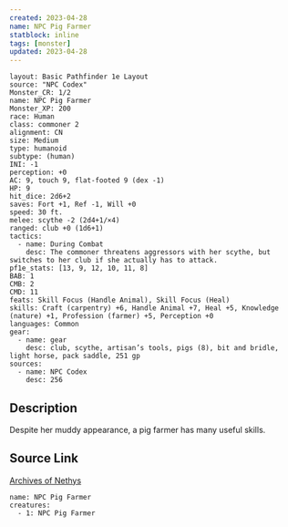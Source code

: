 ```yaml
---
created: 2023-04-28
name: NPC Pig Farmer
statblock: inline
tags: [monster]
updated: 2023-04-28
---
```

```statblock
layout: Basic Pathfinder 1e Layout
source: "NPC Codex"
Monster_CR: 1/2
name: NPC Pig Farmer
Monster_XP: 200
race: Human
class: commoner 2
alignment: CN
size: Medium
type: humanoid
subtype: (human)
INI: -1
perception: +0
AC: 9, touch 9, flat-footed 9 (dex -1)
HP: 9
hit_dice: 2d6+2
saves: Fort +1, Ref -1, Will +0
speed: 30 ft.
melee: scythe -2 (2d4+1/×4)
ranged: club +0 (1d6+1)
tactics:
  - name: During Combat
    desc: The commoner threatens aggressors with her scythe, but switches to her club if she actually has to attack.
pf1e_stats: [13, 9, 12, 10, 11, 8]
BAB: 1
CMB: 2
CMD: 11
feats: Skill Focus (Handle Animal), Skill Focus (Heal)
skills: Craft (carpentry) +6, Handle Animal +7, Heal +5, Knowledge (nature) +1, Profession (farmer) +5, Perception +0
languages: Common
gear:
  - name: gear
    desc: club, scythe, artisan’s tools, pigs (8), bit and bridle, light horse, pack saddle, 251 gp
sources:
  - name: NPC Codex
    desc: 256
```
## Description
Despite her muddy appearance, a pig farmer has many useful skills.
## Source Link
[Archives of Nethys](https://aonprd.com/NPCDisplay.aspx?ItemName=Pig%20Farmer)
```encounter-table
name: NPC Pig Farmer
creatures:
  - 1: NPC Pig Farmer
```
